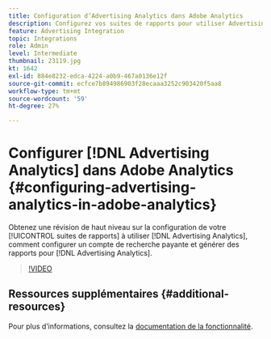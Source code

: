 ```yaml
---
title: Configuration d’Advertising Analytics dans Adobe Analytics
description: Configurez vos suites de rapports pour utiliser Advertising Analytics.
feature: Advertising Integration
topic: Integrations
role: Admin
level: Intermediate
thumbnail: 23119.jpg
kt: 1642
exl-id: 884e8232-edca-4224-a0b9-467a0136e12f
source-git-commit: ecfce7b894986903f28ecaaa3252c903420f5aa8
workflow-type: tm+mt
source-wordcount: '59'
ht-degree: 27%

---
```


# Configurer [!DNL Advertising Analytics] dans Adobe Analytics {#configuring-advertising-analytics-in-adobe-analytics}

Obtenez une révision de haut niveau sur la configuration de votre [!UICONTROL suites de rapports] à utiliser [!DNL Advertising Analytics], comment configurer un compte de recherche payante et générer des rapports pour [!DNL Advertising Analytics].

>[!VIDEO](https://video.tv.adobe.com/v/23119/?quality=12)

## Ressources supplémentaires {#additional-resources}

Pour plus d’informations, consultez la [documentation de la fonctionnalité](https://experienceleague.adobe.com/docs/analytics/integration/advertising-analytics/overview.html?lang=fr).
